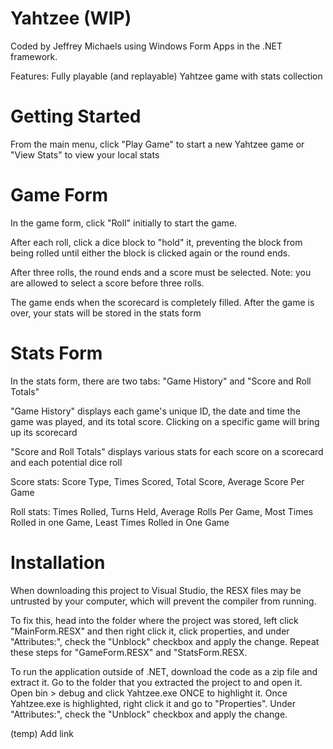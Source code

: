 # Yahtzee (WIP)
Coded by Jeffrey Michaels using Windows Form Apps in the .NET framework.

Features: Fully playable (and replayable) Yahtzee game with stats collection

# Getting Started
From the main menu, click "Play Game" to start a new Yahtzee game or "View Stats" to view your local stats

# Game Form
In the game form, click "Roll" initially to start the game.

After each roll, click a dice block to "hold" it, preventing the block from being rolled until either the block is clicked again or the round ends. 

After three rolls, the round ends and a score must be selected. Note: you are allowed to select a score before three rolls. 

The game ends when the scorecard is completely filled. After the game is over, your stats will be stored in the stats form

# Stats Form
In the stats form, there are two tabs: "Game History" and "Score and Roll Totals"

"Game History" displays each game's unique ID, the date and time the game was played, and its total score. Clicking on a specific game will bring up its scorecard

"Score and Roll Totals" displays various stats for each score on a scorecard and each potential dice roll

Score stats: Score Type, Times Scored, Total Score, Average Score Per Game

Roll stats: Times Rolled, Turns Held, Average Rolls Per Game, Most Times Rolled in one Game, Least Times Rolled in One Game

# Installation
When downloading this project to Visual Studio, the RESX files may be untrusted by your computer, which will prevent the compiler from running. 

To fix this, head into the folder where the project was stored, left click "MainForm.RESX" and then right click it, click properties, and under "Attributes:", check the "Unblock" checkbox and apply the change. Repeat these steps for "GameForm.RESX" and "StatsForm.RESX.

To run the application outside of .NET, download the code as a zip file and extract it. Go to the folder that you extracted the project to and open it. Open bin > debug and click Yahtzee.exe ONCE to highlight it. Once Yahtzee.exe is highlighted, right click it and go to "Properties". Under "Attributes:", check the "Unblock" checkbox and apply the change.


(temp) Add link
